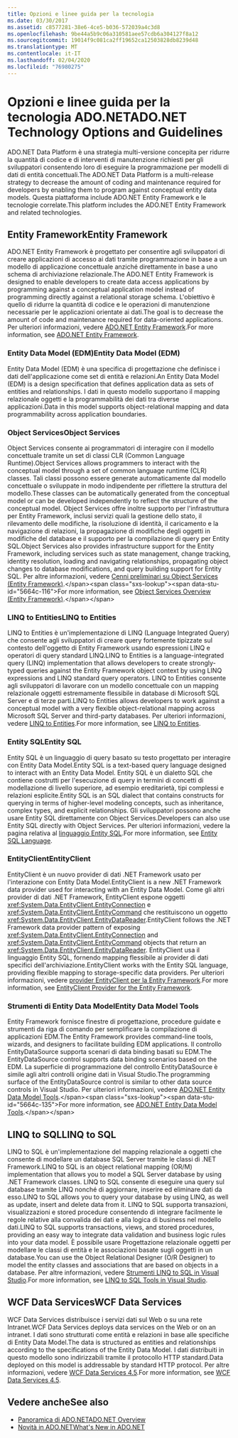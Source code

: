 ```yaml
---
title: Opzioni e linee guida per la tecnologia
ms.date: 03/30/2017
ms.assetid: c8577281-38e6-4ce5-b036-572039a4c3d8
ms.openlocfilehash: 9be44a5b9c06a310581aee57cdb6a304127f8a12
ms.sourcegitcommit: 19014f9c081ca2ff19652ca12503828db8239d48
ms.translationtype: MT
ms.contentlocale: it-IT
ms.lasthandoff: 02/04/2020
ms.locfileid: "76980275"
---
```

# <a name="adonet-technology-options-and-guidelines"></a><span data-ttu-id="5664c-102">Opzioni e linee guida per la tecnologia ADO.NET</span><span class="sxs-lookup"><span data-stu-id="5664c-102">ADO.NET Technology Options and Guidelines</span></span>
<span data-ttu-id="5664c-103">ADO.NET Data Platform è una strategia multi-versione concepita per ridurre la quantità di codice e di interventi di manutenzione richiesti per gli sviluppatori consentendo loro di eseguire la programmazione per modelli di dati di entità concettuali.</span><span class="sxs-lookup"><span data-stu-id="5664c-103">The ADO.NET Data Platform is a multi-release strategy to decrease the amount of coding and maintenance required for developers by enabling them to program against conceptual entity data models.</span></span> <span data-ttu-id="5664c-104">Questa piattaforma include ADO.NET Entity Framework e le tecnologie correlate.</span><span class="sxs-lookup"><span data-stu-id="5664c-104">This platform includes the ADO.NET Entity Framework and related technologies.</span></span>  
  
## <a name="entity-framework"></a><span data-ttu-id="5664c-105">Entity Framework</span><span class="sxs-lookup"><span data-stu-id="5664c-105">Entity Framework</span></span>  
 <span data-ttu-id="5664c-106">ADO.NET Entity Framework è progettato per consentire agli sviluppatori di creare applicazioni di accesso ai dati tramite programmazione in base a un modello di applicazione concettuale anziché direttamente in base a uno schema di archiviazione relazionale.</span><span class="sxs-lookup"><span data-stu-id="5664c-106">The ADO.NET Entity Framework is designed to enable developers to create data access applications by programming against a conceptual application model instead of programming directly against a relational storage schema.</span></span> <span data-ttu-id="5664c-107">L'obiettivo è quello di ridurre la quantità di codice e le operazioni di manutenzione necessarie per le applicazioni orientate ai dati.</span><span class="sxs-lookup"><span data-stu-id="5664c-107">The goal is to decrease the amount of code and maintenance required for data-oriented applications.</span></span> <span data-ttu-id="5664c-108">Per ulteriori informazioni, vedere [ADO.NET Entity Framework](./ef/index.md).</span><span class="sxs-lookup"><span data-stu-id="5664c-108">For more information, see [ADO.NET Entity Framework](./ef/index.md).</span></span>  
  
### <a name="entity-data-model-edm"></a><span data-ttu-id="5664c-109">Entity Data Model (EDM)</span><span class="sxs-lookup"><span data-stu-id="5664c-109">Entity Data Model (EDM)</span></span>  
 <span data-ttu-id="5664c-110">Entity Data Model (EDM) è una specifica di progettazione che definisce i dati dell'applicazione come set di entità e relazioni.</span><span class="sxs-lookup"><span data-stu-id="5664c-110">An Entity Data Model (EDM) is a design specification that defines application data as sets of entities and relationships.</span></span> <span data-ttu-id="5664c-111">I dati in questo modello supportano il mapping relazionale oggetti e la programmabilità dei dati tra diverse applicazioni.</span><span class="sxs-lookup"><span data-stu-id="5664c-111">Data in this model supports object-relational mapping and data programmability across application boundaries.</span></span>  
  
### <a name="object-services"></a><span data-ttu-id="5664c-112">Object Services</span><span class="sxs-lookup"><span data-stu-id="5664c-112">Object Services</span></span>  
 <span data-ttu-id="5664c-113">Object Services consente ai programmatori di interagire con il modello concettuale tramite un set di classi CLR (Common Language Runtime).</span><span class="sxs-lookup"><span data-stu-id="5664c-113">Object Services allows programmers to interact with the conceptual model through a set of common language runtime (CLR) classes.</span></span> <span data-ttu-id="5664c-114">Tali classi possono essere generate automaticamente dal modello concettuale o sviluppate in modo indipendente per riflettere la struttura del modello.</span><span class="sxs-lookup"><span data-stu-id="5664c-114">These classes can be automatically generated from the conceptual model or can be developed independently to reflect the structure of the conceptual model.</span></span> <span data-ttu-id="5664c-115">Object Services offre inoltre supporto per l'infrastruttura per Entity Framework, inclusi servizi quali la gestione dello stato, il rilevamento delle modifiche, la risoluzione di identità, il caricamento e la navigazione di relazioni, la propagazione di modifiche degli oggetti in modifiche del database e il supporto per la compilazione di query per Entity SQL.</span><span class="sxs-lookup"><span data-stu-id="5664c-115">Object Services also provides infrastructure support for the Entity Framework, including services such as state management, change tracking, identity resolution, loading and navigating relationships, propagating object changes to database modifications, and query building support for Entity SQL.</span></span> <span data-ttu-id="5664c-116">Per altre informazioni, vedere [Cenni preliminari su Object Services (Entity Framework)](https://docs.microsoft.com/previous-versions/bb386871(v=vs.100)).</span><span class="sxs-lookup"><span data-stu-id="5664c-116">For more information, see [Object Services Overview (Entity Framework)](https://docs.microsoft.com/previous-versions/bb386871(v=vs.100)).</span></span>  
  
### <a name="linq-to-entities"></a><span data-ttu-id="5664c-117">LINQ to Entities</span><span class="sxs-lookup"><span data-stu-id="5664c-117">LINQ to Entities</span></span>  
 <span data-ttu-id="5664c-118">LINQ to Entities è un'implementazione di LINQ (Language Integrated Query) che consente agli sviluppatori di creare query fortemente tipizzate sul contesto dell'oggetto di Entity Framework usando espressioni LINQ e operatori di query standard LINQ.</span><span class="sxs-lookup"><span data-stu-id="5664c-118">LINQ to Entities is a language-integrated query (LINQ) implementation that allows developers to create strongly-typed queries against the Entity Framework object context by using LINQ expressions and LINQ standard query operators.</span></span> <span data-ttu-id="5664c-119">LINQ to Entities consente agli sviluppatori di lavorare con un modello concettuale con un mapping relazionale oggetti estremamente flessibile in database di Microsoft SQL Server e di terze parti.</span><span class="sxs-lookup"><span data-stu-id="5664c-119">LINQ to Entities allows developers to work against a conceptual model with a very flexible object-relational mapping across Microsoft SQL Server and third-party databases.</span></span> <span data-ttu-id="5664c-120">Per ulteriori informazioni, vedere [LINQ to Entities](./ef/language-reference/linq-to-entities.md).</span><span class="sxs-lookup"><span data-stu-id="5664c-120">For more information, see [LINQ to Entities](./ef/language-reference/linq-to-entities.md).</span></span>  
  
### <a name="entity-sql"></a><span data-ttu-id="5664c-121">Entity SQL</span><span class="sxs-lookup"><span data-stu-id="5664c-121">Entity SQL</span></span>  
 <span data-ttu-id="5664c-122">Entity SQL è un linguaggio di query basato su testo progettato per interagire con Entity Data Model.</span><span class="sxs-lookup"><span data-stu-id="5664c-122">Entity SQL is a text-based query language designed to interact with an Entity Data Model.</span></span> <span data-ttu-id="5664c-123">Entity SQL è un dialetto SQL che contiene costrutti per l'esecuzione di query in termini di concetti di modellazione di livello superiore, ad esempio ereditarietà, tipi complessi e relazioni esplicite.</span><span class="sxs-lookup"><span data-stu-id="5664c-123">Entity SQL is an SQL dialect that contains constructs for querying in terms of higher-level modeling concepts, such as inheritance, complex types, and explicit relationships.</span></span> <span data-ttu-id="5664c-124">Gli sviluppatori possono anche usare Entity SQL direttamente con Object Services.</span><span class="sxs-lookup"><span data-stu-id="5664c-124">Developers can also use Entity SQL directly with Object Services.</span></span> <span data-ttu-id="5664c-125">Per ulteriori informazioni, vedere la pagina relativa al [linguaggio Entity SQL](./ef/language-reference/entity-sql-language.md).</span><span class="sxs-lookup"><span data-stu-id="5664c-125">For more information, see [Entity SQL Language](./ef/language-reference/entity-sql-language.md).</span></span>  
  
### <a name="entityclient"></a><span data-ttu-id="5664c-126">EntityClient</span><span class="sxs-lookup"><span data-stu-id="5664c-126">EntityClient</span></span>  
 <span data-ttu-id="5664c-127">EntityClient è un nuovo provider di dati .NET Framework usato per l'interazione con Entity Data Model.</span><span class="sxs-lookup"><span data-stu-id="5664c-127">EntityClient is a new .NET Framework data provider used for interacting with an Entity Data Model.</span></span> <span data-ttu-id="5664c-128">Come gli altri provider di dati .NET Framework, EntityClient espone oggetti <xref:System.Data.EntityClient.EntityConnection> e <xref:System.Data.EntityClient.EntityCommand> che restituiscono un oggetto <xref:System.Data.EntityClient.EntityDataReader>.</span><span class="sxs-lookup"><span data-stu-id="5664c-128">EntityClient follows the .NET Framework data provider pattern of exposing <xref:System.Data.EntityClient.EntityConnection> and <xref:System.Data.EntityClient.EntityCommand> objects that return an <xref:System.Data.EntityClient.EntityDataReader>.</span></span> <span data-ttu-id="5664c-129">EntityClient usa il linguaggio Entity SQL, fornendo mapping flessibile ai provider di dati specifici dell'archiviazione.</span><span class="sxs-lookup"><span data-stu-id="5664c-129">EntityClient works with the Entity SQL language, providing flexible mapping to storage-specific data providers.</span></span> <span data-ttu-id="5664c-130">Per ulteriori informazioni, vedere [provider EntityClient per la Entity Framework](./ef/entityclient-provider-for-the-entity-framework.md).</span><span class="sxs-lookup"><span data-stu-id="5664c-130">For more information, see [EntityClient Provider for the Entity Framework](./ef/entityclient-provider-for-the-entity-framework.md).</span></span>  
  
### <a name="entity-data-model-tools"></a><span data-ttu-id="5664c-131">Strumenti di Entity Data Model</span><span class="sxs-lookup"><span data-stu-id="5664c-131">Entity Data Model Tools</span></span>  
 <span data-ttu-id="5664c-132">Entity Framework fornisce finestre di progettazione, procedure guidate e strumenti da riga di comando per semplificare la compilazione di applicazioni EDM.</span><span class="sxs-lookup"><span data-stu-id="5664c-132">The Entity Framework provides command-line tools, wizards, and designers to facilitate building EDM applications.</span></span> <span data-ttu-id="5664c-133">Il controllo EntityDataSource supporta scenari di data binding basati su EDM.</span><span class="sxs-lookup"><span data-stu-id="5664c-133">The EntityDataSource control supports data binding scenarios based on the EDM.</span></span> <span data-ttu-id="5664c-134">La superficie di programmazione del controllo EntityDataSource è simile agli altri controlli origine dati in Visual Studio.</span><span class="sxs-lookup"><span data-stu-id="5664c-134">The programming surface of the EntityDataSource control is similar to other data source controls in Visual Studio.</span></span> <span data-ttu-id="5664c-135">Per ulteriori informazioni, vedere [ADO.NET Entity Data Model Tools](https://docs.microsoft.com/previous-versions/dotnet/netframework-4.0/bb399249(v=vs.100)).</span><span class="sxs-lookup"><span data-stu-id="5664c-135">For more information, see [ADO.NET Entity Data Model Tools](https://docs.microsoft.com/previous-versions/dotnet/netframework-4.0/bb399249(v=vs.100)).</span></span>  
  
## <a name="linq-to-sql"></a><span data-ttu-id="5664c-136">LINQ to SQL</span><span class="sxs-lookup"><span data-stu-id="5664c-136">LINQ to SQL</span></span>  
 <span data-ttu-id="5664c-137">LINQ to SQL è un'implementazione del mapping relazionale a oggetti che consente di modellare un database SQL Server tramite le classi di .NET Framework.</span><span class="sxs-lookup"><span data-stu-id="5664c-137">LINQ to SQL is an object relational mapping (OR/M) implementation that allows you to model a SQL Server database by using .NET Framework classes.</span></span> <span data-ttu-id="5664c-138">LINQ to SQL consente di eseguire una query sul database tramite LINQ nonché di aggiornare, inserire ed eliminare dati da esso.</span><span class="sxs-lookup"><span data-stu-id="5664c-138">LINQ to SQL allows you to query your database by using LINQ, as well as update, insert and delete data from it.</span></span> <span data-ttu-id="5664c-139">LINQ to SQL supporta transazioni, visualizzazioni e stored procedure consentendo di integrare facilmente le regole relative alla convalida dei dati e alla logica di business nel modello dati.</span><span class="sxs-lookup"><span data-stu-id="5664c-139">LINQ to SQL supports transactions, views, and stored procedures, providing an easy way to integrate data validation and business logic rules into your data model.</span></span> <span data-ttu-id="5664c-140">È possibile usare Progettazione relazionale oggetti per modellare le classi di entità e le associazioni basate sugli oggetti in un database.</span><span class="sxs-lookup"><span data-stu-id="5664c-140">You can use the Object Relational Designer (O/R Designer) to model the entity classes and associations that are based on objects in a database.</span></span> <span data-ttu-id="5664c-141">Per altre informazioni, vedere [Strumenti LINQ to SQL in Visual Studio](/visualstudio/data-tools/linq-to-sql-tools-in-visual-studio2).</span><span class="sxs-lookup"><span data-stu-id="5664c-141">For more information, see [LINQ to SQL Tools in Visual Studio](/visualstudio/data-tools/linq-to-sql-tools-in-visual-studio2).</span></span>  
  
## <a name="wcf-data-services"></a><span data-ttu-id="5664c-142">WCF Data Services</span><span class="sxs-lookup"><span data-stu-id="5664c-142">WCF Data Services</span></span>  
 <span data-ttu-id="5664c-143">WCF Data Services distribuisce i servizi dati sul Web o su una rete Intranet.</span><span class="sxs-lookup"><span data-stu-id="5664c-143">WCF Data Services deploys data services on the Web or on an intranet.</span></span> <span data-ttu-id="5664c-144">I dati sono strutturati come entità e relazioni in base alle specifiche di Entity Data Model.</span><span class="sxs-lookup"><span data-stu-id="5664c-144">The data is structured as entities and relationships according to the specifications of the Entity Data Model.</span></span> <span data-ttu-id="5664c-145">I dati distribuiti in questo modello sono indirizzabili tramite il protocollo HTTP standard.</span><span class="sxs-lookup"><span data-stu-id="5664c-145">Data deployed on this model is addressable by standard HTTP protocol.</span></span> <span data-ttu-id="5664c-146">Per altre informazioni, vedere [WCF Data Services 4.5](../wcf/index.md).</span><span class="sxs-lookup"><span data-stu-id="5664c-146">For more information, see [WCF Data Services 4.5](../wcf/index.md).</span></span>  
  
## <a name="see-also"></a><span data-ttu-id="5664c-147">Vedere anche</span><span class="sxs-lookup"><span data-stu-id="5664c-147">See also</span></span>

- [<span data-ttu-id="5664c-148">Panoramica di ADO.NET</span><span class="sxs-lookup"><span data-stu-id="5664c-148">ADO.NET Overview</span></span>](ado-net-overview.md)
- [<span data-ttu-id="5664c-149">Novità in ADO.NET</span><span class="sxs-lookup"><span data-stu-id="5664c-149">What's New in ADO.NET</span></span>](whats-new.md)
